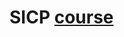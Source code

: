 # SICP [course](https://ocw.mit.edu/courses/6-001-structure-and-interpretation-of-computer-programs-spring-2005)
